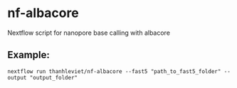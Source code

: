 # nf-albacore
Nextflow script for nanopore base calling with albacore

## Example:

`nextflow run thanhleviet/nf-albacore --fast5 "path_to_fast5_folder" --output "output_folder"`
